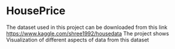 # HousePrice

The dataset used in this project can be downloaded from this link https://www.kaggle.com/shree1992/housedata
The project shows Visualization of different aspects of data from this dataset
